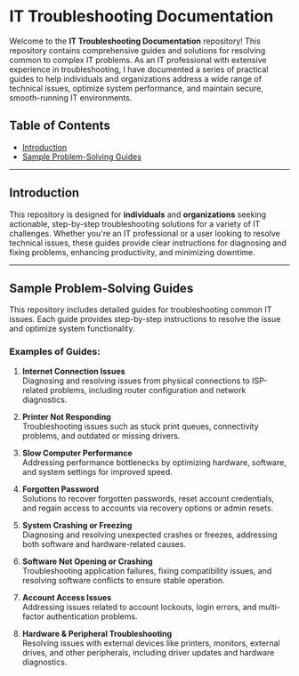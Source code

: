 # IT Troubleshooting Documentation

Welcome to the **IT Troubleshooting Documentation** repository! This repository contains comprehensive guides and solutions for resolving common to complex IT problems. As an IT professional with extensive experience in troubleshooting, I have documented a series of practical guides to help individuals and organizations address a wide range of technical issues, optimize system performance, and maintain secure, smooth-running IT environments.

## Table of Contents

- [Introduction](#introduction)
- [Sample Problem-Solving Guides](#sample-problem-solving-guides)

---

## Introduction

This repository is designed for **individuals** and **organizations** seeking actionable, step-by-step troubleshooting solutions for a variety of IT challenges. Whether you're an IT professional or a user looking to resolve technical issues, these guides provide clear instructions for diagnosing and fixing problems, enhancing productivity, and minimizing downtime.

---

## Sample Problem-Solving Guides

This repository includes detailed guides for troubleshooting common IT issues. Each guide provides step-by-step instructions to resolve the issue and optimize system functionality.

### Examples of Guides:

1. **Internet Connection Issues**  
   Diagnosing and resolving issues from physical connections to ISP-related problems, including router configuration and network diagnostics.
   
2. **Printer Not Responding**  
   Troubleshooting issues such as stuck print queues, connectivity problems, and outdated or missing drivers.

3. **Slow Computer Performance**  
   Addressing performance bottlenecks by optimizing hardware, software, and system settings for improved speed.

4. **Forgotten Password**  
   Solutions to recover forgotten passwords, reset account credentials, and regain access to accounts via recovery options or admin resets.

5. **System Crashing or Freezing**  
   Diagnosing and resolving unexpected crashes or freezes, addressing both software and hardware-related causes.

6. **Software Not Opening or Crashing**  
   Troubleshooting application failures, fixing compatibility issues, and resolving software conflicts to ensure stable operation.

7. **Account Access Issues**  
   Addressing issues related to account lockouts, login errors, and multi-factor authentication problems.

8. **Hardware & Peripheral Troubleshooting**  
   Resolving issues with external devices like printers, monitors, external drives, and other peripherals, including driver updates and hardware diagnostics.

